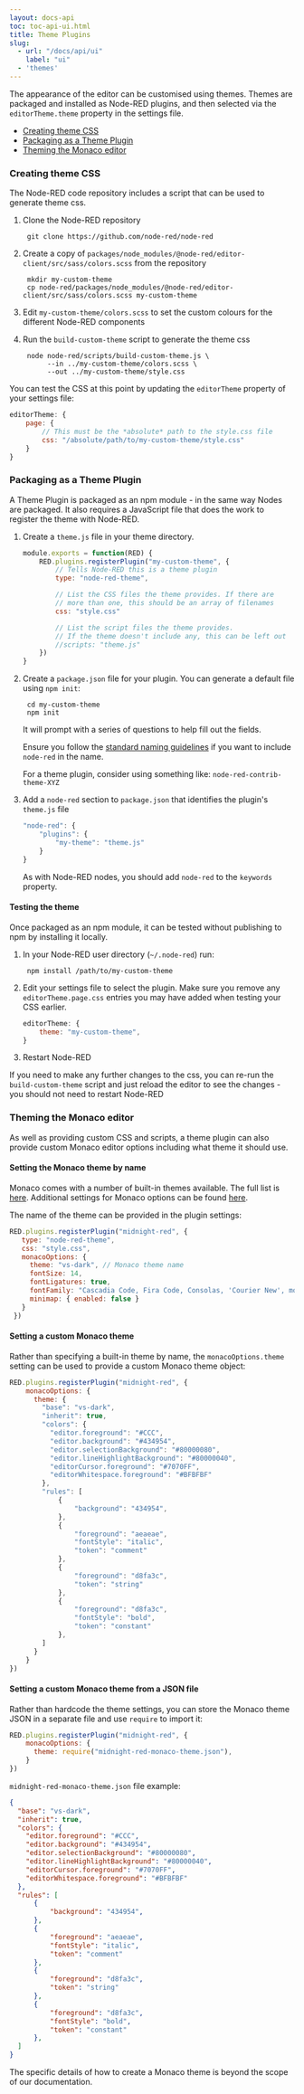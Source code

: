 ```yaml
---
layout: docs-api
toc: toc-api-ui.html
title: Theme Plugins
slug:
  - url: "/docs/api/ui"
    label: "ui"
  - 'themes'
---
```


The appearance of the editor can be customised using themes. Themes are packaged
and installed as Node-RED plugins, and then selected via the `editorTheme.theme`
property in the settings file.

 - [Creating theme CSS](#creating-theme-css)
 - [Packaging as a Theme Plugin](#packaging-as-a-theme-plugin)
 - [Theming the Monaco editor](#theming-the-monaco-editor)

### Creating theme CSS

The Node-RED code repository includes a script that can be used to generate theme css.

1. Clone the Node-RED repository

        git clone https://github.com/node-red/node-red

2. Create a copy of `packages/node_modules/@node-red/editor-client/src/sass/colors.scss` from the repository

        mkdir my-custom-theme
        cp node-red/packages/node_modules/@node-red/editor-client/src/sass/colors.scss my-custom-theme

3. Edit `my-custom-theme/colors.scss` to set the custom colours for the different Node-RED components

4. Run the `build-custom-theme` script to generate the theme css

        node node-red/scripts/build-custom-theme.js \
             --in ../my-custom-theme/colors.scss \
             --out ../my-custom-theme/style.css


You can test the CSS at this point by updating the `editorTheme` property of your settings file:

```javascript
editorTheme: {
    page: {
        // This must be the *absolute* path to the style.css file
        css: "/absolute/path/to/my-custom-theme/style.css"
    }
}
```

### Packaging as a Theme Plugin

A Theme Plugin is packaged as an npm module - in the same way Nodes are packaged.
It also requires a JavaScript file that does the work to register the theme with
Node-RED.


1. Create a `theme.js` file in your theme directory.

    ```javascript
    module.exports = function(RED) {
        RED.plugins.registerPlugin("my-custom-theme", {
            // Tells Node-RED this is a theme plugin
            type: "node-red-theme",

            // List the CSS files the theme provides. If there are
            // more than one, this should be an array of filenames
            css: "style.css"

            // List the script files the theme provides.
            // If the theme doesn't include any, this can be left out
            //scripts: "theme.js"
        })
    }
    ```

1. Create a `package.json` file for your plugin. You can generate a default file using `npm init`:

        cd my-custom-theme
        npm init

   It will prompt with a series of questions to help fill out the fields.

   Ensure you follow the [standard naming guidelines](/docs/creating-nodes/packaging#naming) if you want
   to include `node-red` in the name.

   For a theme plugin, consider using something like: `node-red-contrib-theme-XYZ`

2. Add a `node-red` section to `package.json` that identifies the plugin's `theme.js` file
    ```javascript
    "node-red": {
        "plugins": {
            "my-theme": "theme.js"
        }
    }
    ```

   As with Node-RED nodes, you should add `node-red` to the `keywords` property.


#### Testing the theme

Once packaged as an npm module, it can be tested without publishing to npm by installing
it locally.

1. In your Node-RED user directory (`~/.node-red`) run:

        npm install /path/to/my-custom-theme

2. Edit your settings file to select the plugin. Make sure you remove any `editorTheme.page.css` entries
   you may have added when testing your CSS earlier.

    ```javascript
    editorTheme: {
        theme: "my-custom-theme",
    }
    ```

3. Restart Node-RED

If you need to make any further changes to the css, you can re-run the `build-custom-theme`
script and just reload the editor to see the changes - you should not need to restart
Node-RED

### Theming the Monaco editor

As well as providing custom CSS and scripts, a theme plugin can also provide custom
Monaco editor options including what theme it should use.

#### Setting the Monaco theme by name

Monaco comes with a number of built-in themes available. The full list is [here](https://github.com/node-red/node-red/tree/master/packages/node_modules/%40node-red/editor-client/src/vendor/monaco/dist/theme). Additional settings for Monaco options can be found [here](https://microsoft.github.io/monaco-editor/api/interfaces/monaco.editor.istandaloneeditorconstructionoptions.html).

The name of the theme can be provided in the plugin settings:

```javascript
RED.plugins.registerPlugin("midnight-red", {
   type: "node-red-theme",
   css: "style.css",
   monacoOptions: {
     theme: "vs-dark", // Monaco theme name
     fontSize: 14,
     fontLigatures: true,
     fontFamily: "Cascadia Code, Fira Code, Consolas, 'Courier New', monospace",
     minimap: { enabled: false }
   }
 })
 ```

#### Setting a custom Monaco theme

Rather than specifying a built-in theme by name, the `monacoOptions.theme` setting can 
be used to provide a custom Monaco theme object:

```javascript
RED.plugins.registerPlugin("midnight-red", {
    monacoOptions: {
      theme: {
        "base": "vs-dark",
        "inherit": true,
        "colors": {
          "editor.foreground": "#CCC",
          "editor.background": "#434954",
          "editor.selectionBackground": "#80000080",
          "editor.lineHighlightBackground": "#80000040",
          "editorCursor.foreground": "#7070FF",
          "editorWhitespace.foreground": "#BFBFBF"
        },      
        "rules": [
            {
                "background": "434954",
            },
            {
                "foreground": "aeaeae",
                "fontStyle": "italic",
                "token": "comment"
            },
            {
                "foreground": "d8fa3c",
                "token": "string"
            },
            {
                "foreground": "d8fa3c",
                "fontStyle": "bold",
                "token": "constant"
            },
        ]
      }
    }
})
```


#### Setting a custom Monaco theme from a JSON file

Rather than hardcode the theme settings, you can store the Monaco theme JSON in a 
separate file and use `require` to import it:

```javascript
RED.plugins.registerPlugin("midnight-red", {
    monacoOptions: {
      theme: require("midnight-red-monaco-theme.json"),
    }
})
```

`midnight-red-monaco-theme.json` file example:
```json
{
  "base": "vs-dark",
  "inherit": true,
  "colors": {
    "editor.foreground": "#CCC",
    "editor.background": "#434954",
    "editor.selectionBackground": "#80000080",
    "editor.lineHighlightBackground": "#80000040",
    "editorCursor.foreground": "#7070FF",
    "editorWhitespace.foreground": "#BFBFBF"
  },      
  "rules": [
      {
          "background": "434954",
      },
      {
          "foreground": "aeaeae",
          "fontStyle": "italic",
          "token": "comment"
      },
      {
          "foreground": "d8fa3c",
          "token": "string"
      },
      {
          "foreground": "d8fa3c",
          "fontStyle": "bold",
          "token": "constant"
      },
  ]
}
```

The specific details of how to create a Monaco theme is beyond the scope of our documentation.
